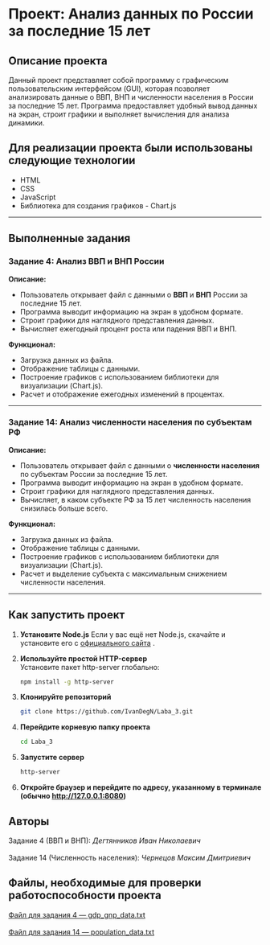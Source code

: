 # Проект: Анализ данных по России за последние 15 лет

## Описание проекта
Данный проект представляет собой программу с графическим пользовательским интерфейсом (GUI), которая позволяет анализировать данные о ВВП, ВНП и численности населения в России за последние 15 лет. Программа предоставляет удобный вывод данных на экран, строит графики и выполняет вычисления для анализа динамики.

## Для реализации проекта были использованы следующие технологии

- HTML
- CSS
- JavaScript
- Библиотека для создания графиков - Chart.js

---

## Выполненные задания

### Задание 4: Анализ ВВП и ВНП России
**Описание:**
- Пользователь открывает файл с данными о **ВВП** и **ВНП** России за последние 15 лет.
- Программа выводит информацию на экран в удобном формате.
- Строит графики для наглядного представления данных.
- Вычисляет ежегодный процент роста или падения ВВП и ВНП.

**Функционал:**
- Загрузка данных из файла.
- Отображение таблицы с данными.
- Построение графиков с использованием библиотеки для визуализации (Chart.js).
- Расчет и отображение ежегодных изменений в процентах.

---

### Задание 14: Анализ численности населения по субъектам РФ
**Описание:**
- Пользователь открывает файл с данными о **численности населения** по субъектам России за последние 15 лет.
- Программа выводит информацию на экран в удобном формате.
- Строит графики для наглядного представления данных.
- Вычисляет, в каком субъекте РФ за 15 лет численность населения снизилась больше всего.

**Функционал:**
- Загрузка данных из файла.
- Отображение таблицы с данными.
- Построение графиков с использованием библиотеки для визуализации (Chart.js).
- Расчет и выделение субъекта с максимальным снижением численности населения.

---

## Как запустить проект


1. **Установите Node.js**
Если у вас ещё нет Node.js, скачайте и установите его с [официального сайта](https://nodejs.org/en) .

2. **Используйте простой HTTP-сервер** <br/>
Установите пакет http-server глобально:
   ```bash
   npm install -g http-server

3. **Клонируйте репозиторий**
   ```bash
   git clone https://github.com/IvanDegN/Laba_3.git

4. **Перейдите корневую папку проекта**
   ```bash
   cd Laba_3

5. **Запустите сервер**
   ```bash
   http-server
   
6. **Откройте браузер и перейдите по адресу, указанному в терминале (обычно http://127.0.0.1:8080)**

 ## Авторы
 
 Задание 4 (ВВП и ВНП): <i> Дегтянников Иван Николаевич </i> 
 <br/>
 <br/>
 Задание 14 (Численность населения): <i> Чернецов Максим Дмитриевич </i> 

 ## Файлы, необходимые для проверки работоспособности проекта    
   
[ Файл для задания 4 — gdp_gnp_data.txt](https://github.com/user-attachments/files/18623449/gdp_gnp_data.txt)
<br/>
<br/>
[ Файл для задания 14 — population_data.txt](https://github.com/user-attachments/files/18623460/population_data.txt)
